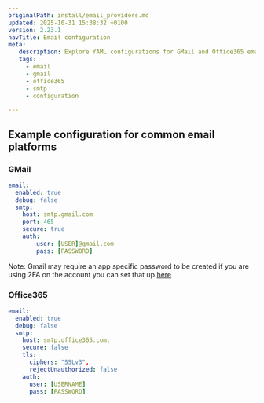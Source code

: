 ```yaml
---
originalPath: install/email_providers.md
updated: 2025-10-31 15:38:32 +0100
version: 2.23.1
navTitle: Email configuration
meta:
   description: Explore YAML configurations for GMail and Office365 email setups in FlowFuse, including SMTP server settings and authentication.
   tags:
     - email
     - gmail
     - office365
     - smtp
     - configuration

---
```


## Example configuration for common email platforms

### GMail
```yaml
email:
  enabled: true
  debug: false
  smtp:
    host: smtp.gmail.com
    port: 465
    secure: true
    auth:
        user: [USER]@gmail.com
        pass: [PASSWORD]
```

Note: Gmail may require an app specific password to be created if you are using 2FA on the account you can set that up [here](https://security.google.com/settings/security/apppasswords)

### Office365
```yaml
email:
  enabled: true
  debug: false
  smtp:
    host: smtp.office365.com,
    secure: false
    tls:
      ciphers: "SSLv3",
      rejectUnauthorized: false
    auth:
      user: [USERNAME]
      pass: [PASSWORD]
```
